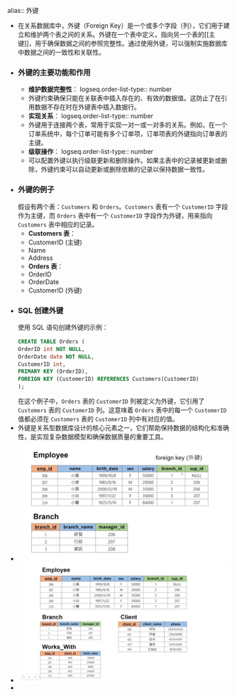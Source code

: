 alias:: 外键

- 在关系数据库中，外键（Foreign Key）是一个或多个字段（列），它们用于建立和维护两个表之间的关系。外键在一个表中定义，指向另一个表的[[主键]]，用于确保数据之间的参照完整性。通过使用外键，可以强制实施数据库中数据之间的一致性和关联性。
- ### 外键的主要功能和作用
	- **维护数据完整性**：
	  logseq.order-list-type:: number
	- 外键约束确保只能在关联表中插入存在的、有效的数据值。这防止了在引用数据不存在时在外键表中插入数据行。
	- **实现关系**：
	  logseq.order-list-type:: number
	- 外键用于连接两个表，常用于实现一对一或一对多的关系。例如，在一个订单系统中，每个订单可能有多个订单项，订单项表的外键指向订单表的主键。
	- **级联操作**：
	  logseq.order-list-type:: number
	- 可以配置外键以执行级联更新和删除操作。如果主表中的记录被更新或删除，外键约束可以自动更新或删除依赖的记录以保持数据一致性。
- ### 外键的例子
  假设有两个表：`Customers` 和 `Orders`。`Customers` 表有一个 `CustomerID` 字段作为主键，而 `Orders` 表中有一个 `CustomerID` 字段作为外键，用来指向 `Customers` 表中相应的记录。
	- **Customers 表**：
	- CustomerID (主键)
	- Name
	- Address
	- **Orders 表**：
	- OrderID
	- OrderDate
	- CustomerID (外键)
- ### SQL 创建外键
  使用 SQL 语句创建外键的示例：
  ```sql
  CREATE TABLE Orders (
  OrderID int NOT NULL,
  OrderDate date NOT NULL,
  CustomerID int,
  PRIMARY KEY (OrderID),
  FOREIGN KEY (CustomerID) REFERENCES Customers(CustomerID)
  );
  ```
  在这个例子中，`Orders` 表的 `CustomerID` 列被定义为外键，它引用了 `Customers` 表的 `CustomerID` 列。这意味着 `Orders` 表中的每一个 `CustomerID` 值都必须在 `Customers` 表的 `CustomerID` 列中有对应的值。
- 外键是关系型数据库设计的核心元素之一，它们帮助保持数据的结构化和准确性，是实现复杂数据模型和确保数据质量的重要工具。
  <!--Converted by ToLogseq-->
- ![image.png](../assets/image_1712929060740_0.png)
- ![image.png](../assets/image_1712929135175_0.png)
-